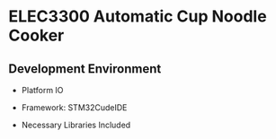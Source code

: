 # ELEC3300 Automatic Cup Noodle Cooker

## Development Environment

* Platform IO

* Framework: STM32CudeIDE

* Necessary Libraries Included
